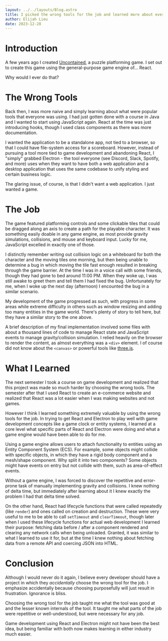 ```yaml
---
layout: ../../layouts/Blog.astro
title: I picked the wrong tools for the job and learned more about everything
author: Elijah Lieu
date: 2023-12-28
---
```


# Introduction

A few years ago I created [Uncontained](https://github.com/technologeli/uncontained),
a puzzle platforming game. I set out to create this game using the general-purpose
game engine of... React.

Why would I ever do that?

# The Wrong Tools

Back then, I was more naive and simply learning about what were popular tools
that everyone was using. I had just gotten done with a course in Java and I
wanted to start using JavaScript again. React at the time was just introducing
hooks, though I used class components as there was more documentation.

I wanted the application to be a standalone app, not tied to a browser, so that
I could have file-system access for a scoreboard. However, instead of pursuing
a tool more tied to game development and abandoning React, I "simply" grabbed
Electron - the tool everyone (see Discord, Slack, Spotify, and more) uses when
they want to have both a web application and a desktop application that uses
the same codebase to unify styling and certain business logic.

The glaring issue, of course, is that I didn't want a web application. I just
wanted a game.

# The Job

The game featured platforming controls and some clickable tiles that could be
dragged along an axis to create a path for the playable character. It was something
easily doable in any game engine, as most provide gravity simulations,
collisions, and mouse and keyboard input. Lucky for me, JavaScript excelled in
exactly one of those.

I distinctly remember writing out collision logic on a whiteboard for both the
character and the moving tiles one morning, but then being unable to determine
a bug in which moving the tile fast enough resulted in breaking through the game
barrier. At the time I was in a voice call with some friends, though they had
gone to bed around 11:00 PM. When they woke up, I was still awake to greet them and tell
them I had fixed the bug. Unfortunately for me, when I woke up the next day (afternoon)
I encounted the bug in a similar scenario.

My development of the game progressed as such, with progress in some areas while
extreme difficulty in others such as window resizing and adding too many entities
in the game world. There's plenty of story to tell here, but they have a similar
story to the one above.

A brief description of my final implementation involved some files with about a thousand
lines of code to manage React state and JavaScript events to manage gravity/collision simulation.
I relied heavily on the browser to render the content, as almost everything was a `<div>` element.
I of course did not know about the `<canvas>` or powerful tools like [three.js](https://threejs.org/).

# What I Learned

The next semester I took a course on game development and realized that this project
was made so much harder by choosing the wrong tools. The semester after that I
used React to create an e-commerce website and realized that React was a lot easier
when I was making websites and not games.

However I think I learned something extremely valuable by using the wrong tools
for the job. In trying to get React and Electron to play well with game development
concepts like a game clock or entity systems, I learned at a core level what specific
parts of React and Electron were doing and what a game engine would have been able
to do for me.

Using a game engine allows users to attach functionality to entities using an
Entity Component System (ECS). For example, some objects might collide with
specific objects, in which they have a rigid body component and a mesh/shape component.
Why split it into two components? Some objects might have events on entry but
not collide with them, such as area-of-effect events.

Without a game engine, I was forced to discover the repetitive and
error-prone task of manually implementing gravity and collisions. I knew nothing
of delta time, but immediately after learning about it I knew exactly the problem
I had that delta time solved.

On the other hand, React had lifecycle functions that were called repeatedly (like
`render`) and ones called on creation and destruction. These were very useful to me
to be able to call `setTimeout` and `clearTimeout`, though later when I used
these lifecycle functions for actual web development I learned their purpose:
fetching data before / after a component rendered and clearing any network calls
when being unloaded. Granted, it was similar to what I learned to use it for,
but at the time I knew nothing about fetching data from a remote API and coercing
JSON into HTML.

# Conclusion

Although I would never do it again, I believe every developer should have a project
in which they *accidentally* choose the wrong tool for the job. I emphasize accidentally
because choosing purposefully will just result in frustration. Ignorance is bliss.

Choosing the wrong tool for the job taught me what the tool was good at and the
lesser known internals of the tool. It taught me what parts of the job were repetitive
or well-understood, but were necessary for any job.

Game development using React and Electron might not have been the best idea,
but being familiar with both now makes learning in either industry much easier.

